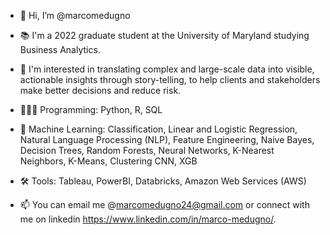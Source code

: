 - 👋 Hi, I’m @marcomedugno

- 📚 I'm a 2022 graduate student at the University of Maryland studying Business Analytics.

- 🤔 I'm interested in translating complex and large-scale data into visible, actionable insights through story-telling, to help clients and stakeholders make better decisions and reduce risk.

- 👨🏻‍💻 Programming: Python, R, SQL

- 🤖 Machine Learning: Classification, Linear and Logistic Regression, Natural Language Processing (NLP), Feature Engineering, Naive Bayes, Decision Trees, Random Forests, Neural Networks, K-Nearest Neighbors, K-Means, Clustering CNN, XGB

- 🛠 Tools: Tableau, PowerBI, Databricks, Amazon Web Services (AWS)

- 📫 You can email me @marcomedugno24@gmail.com or connect with me on linkedin https://www.linkedin.com/in/marco-medugno/.

<!---
marcomedugno/marcomedugno is a ✨ special ✨ repository because its `README.md` (this file) appears on your GitHub profile.
You can click the Preview link to take a look at your changes.
--->
